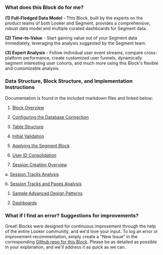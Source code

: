 ### What does this Block do for me?

**(1) Full-Fledged Data Model** - This Block, built by the experts on the product teams of both Looker and Segment, provides a comprehensive, robust data model and multiple curated dashboards for Segment data.

**(2) Time-to-Value** - Start gaining value out of your Segment data immediately, leveraging the analysis suggested by the Segment team.

**(3) Expert Analysis** - Follow individual user event streams, compare cross-platform performance, create customized user funnels, dynamically segment interesting user cohorts, and much more using this Block's flexible and customizable analysis.



### Data Structure, Block Structure, and Implementation Instructions

Documentation is found in the included markdown files and linked below:

1. [Block Overview](_1_block_overview.md)

1. [Configuring the Database Connection](_2_configuring_the_database_connection.md)

1. [Table Structure](_3_table_structure.md)

1. [Initial Validation](_4_initial_validation.md)

1. [Applying the Segment Block](_5_applying_the_segment_block.md)

1. [User ID Consolidation](_6_user_id_consolidation.md)

1. [Session Creation Overview](_7_session_creation_overview.md)

  a. [Session Tracks Analysis](_7a_session_tracks_analysis.md)

  b. [Session Tracks and Pages Analysis](_7b_session_tracks_pages_analysis.md)

1. [Sample Advanced Design Patterns](_8_sample_advanced_design_patterns.md)

1. [Dashboards](_9_dashboards.md)

### What if I find an error? Suggestions for improvements?

Great! Blocks were designed for continuous improvement through the help of the entire Looker community, and we'd love your input. To log an error or improvement recommentation, simply create a "New Issue" in the corresponding [Github repo for this Block](https://github.com/llooker/demo_segment/issues). Please be as detailed as possible in your explanation, and we'll address it as quick as we can.
